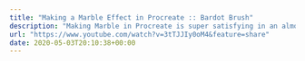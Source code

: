 ```yaml
---
title: "Making a Marble Effect in Procreate :: Bardot Brush"
description: "Making Marble in Procreate is super satisfying in an almost therapeutic way. Swirl, drag, and twirl your way to stunning and unique results. Find ways to use..."
url: "https://www.youtube.com/watch?v=3tTJJIy0oM4&feature=share"
date: 2020-05-03T20:10:38+00:00
---
```

